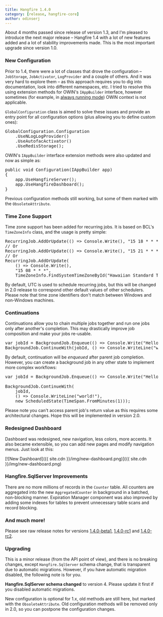 ```yaml
---
title: Hangfire 1.4.0
category: [release, hangfire-core]
author: odinserj
---
```


About 4 months passed since release of version 1.3, and I'm pleased to introduce the next major release&nbsp;– Hangfire 1.4 with a lot of new features added and a lot of stability improvements made. This is the most important upgrade since version 1.0.

### New Configuration

Prior to 1.4, there were a lot of classes that drove the configuration – `JobStorage`, `JobActivator`, `LogProvider` and a couple of others. And it was very hard to explore them – as this approach requires you to dig into documentation, look into different namespaces, etc. I tried to resolve this using extension methods for OWIN's `IAppBuilder` interface, however sometimes (for example, in [always running mode](http://docs.hangfire.io/en/latest/deployment-to-production/making-aspnet-app-always-running.html)) OWIN context is not applicable.

`GlobalConfiguration` class is aimed to solve these issues and provide an entry point for all configuration options (plus allowing you to define custom ones):

<pre><span class="type">GlobalConfiguration</span>.Configuration
    .UseNLogLogProvider()
    .UseAutofacActivator()
    .UseRedisStorage();</pre>

OWIN's `IAppBuilder` interface extension methods were also updated and now as simple as:

<pre><span class="keywd">public</span> <span class="keywd">void</span> Configuration(<span class="type">IAppBuilder</span> app)
{
    app.UseHangfireServer();
    app.UseHangfireDashboard();
}</pre>

Previous configuration methods still working, but some of them marked with the `ObsoleteAttribute`.

### Time Zone Support

Time zone support has been added for recurring jobs. It is based on BCL's `TimeZoneInfo` class, and the usage is pretty simple:

<pre><span class="type">RecurringJob</span>.AddOrUpdate(() => <span class="type">Console</span>.Write(), <span class="string">"15 18 * * *"</span>, <span class="type">TimeZoneInfo</span>.Utc);
<span class="comm">// Or</span>
<span class="type">RecurringJob</span>.AddOrUpdate(() => <span class="type">Console</span>.Write(), <span class="string">"15 21 * * *"</span>, <span class="type">TimeZoneInfo</span>.Local);
<span class="comm">// Or</span>
<span class="type">RecurringJob</span>.AddOrUpdate(
    () => <span class="type">Console</span>.Write(), 
    <span class="string">"15 08 * * *"</span>, 
    <span class="type">TimeZoneInfo</span>.FindSystemTimeZoneById(<span class="string">"Hawaiian Standard Time"</span>));</pre>

By default, UTC is used to schedule recurring jobs, but this will be changed in 2.0 release to correspond other default values of other schedulers. Please note that time zone identifiers don't match between Windows and non-Windows machines.

### Continuations

Continuations allow you to chain multiple jobs together and run one jobs only after another's completion. This may drastically improve job composition and make your jobs re-usable.

<pre><span class="keywd">var</span> jobId = <span class="type">BackgroundJob</span>.Enqueue(() => <span class="type">Console</span>.Write(<span class="string">"Hello, "</span>));
<span class="type">BackgroundJob</span>.ContinueWith(jobId, () => <span class="type">Console</span>.WriteLine(<span class="string">"world!"</span>));</pre>

By default, continuation will be *enqueued* after parent job completion. However, you can create a background job in any other state to implement more complex workflows:

<pre><span class="keywd">var</span> jobId = <span class="type">BackgroundJob</span>.Enqueue(() => <span class="type">Console</span>.Write(<span class="string">"Hello, "</span>));

<span class="type">BackgroundJob</span>.ContinueWith(
    jobId, 
    () => <span class="type">Console</span>.WriteLine(<span class="string">"world!"</span>), 
    <span class="keywd">new</span> <span class="type">ScheduledState</span>(<span class="type">TimeSpan</span>.FromMinutes(1)));</pre>

Please note you can't access parent job's return value as this requires some architectural changes. Hope this will be implemented in version 2.0.

### Redesigned Dashboard

Dashboard was redesigned, new navigation, less colors, more accents. It also became extensible, so you can add new pages and modify navigation menus. Just look at this:

[![New Dashboard]({{ site.cdn }}/img/new-dashboard.png)]({{ site.cdn }}/img/new-dashboard.png)

### Hangfire.SqlServer Improvements

There are no more millions of records in the `Counter` table. All counters are aggregated into the new `AggregatedCounter` in background in a batched, non-blocking manner. Expiration Manager component was also improved by adding some indexes for tables to prevent unnecessary table scans and record blocking.

### And much more!

Please see raw release notes for versions [1.4.0-beta1](/blog/2015/04/06/hangfire-1.4.0-beta1.html), [1.4.0-rc1](/blog/2015/04/09/hangfire-1.4.0-rc1.html) and [1.4.0-rc2](/blog/2015/04/11/hangfire-1.4.0-rc2.html).

### Upgrading

This is a minor release (from the API point of view), and there is no breaking changes, except `Hangfire.SqlServer` schema change, that is transparent due to automatic migrations. However, if you have automatic migration disabled, the following note is for you. 

<div class="alert alert-warning">
    <strong>Hangfire.SqlServer schema changed</strong> to version 4. Please update it first if you disabled automatic migrations.
</div>

New configuration is optional for 1.x, old methods are still here, but marked with the `ObsoleteAttribute`. Old configuration methods will be removed only in 2.0, so you can postpone the configuration changes.
